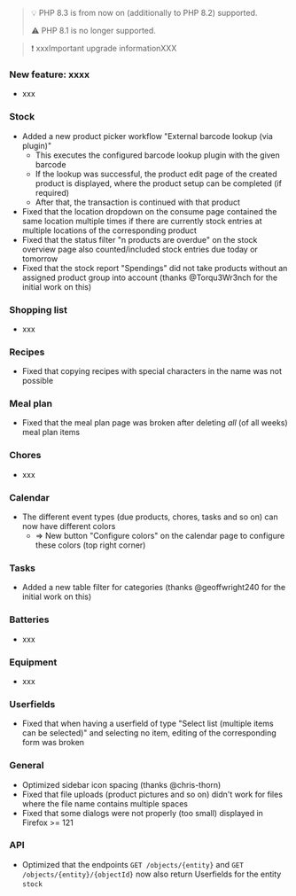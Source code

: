 > 💡 PHP 8.3 is from now on (additionally to PHP 8.2) supported.
>
> ⚠️ PHP 8.1 is no longer supported.

> ❗ xxxImportant upgrade informationXXX

### New feature: xxxx

- xxx

### Stock

- Added a new product picker workflow "External barcode lookup (via plugin)"
  - This executes the configured barcode lookup plugin with the given barcode
  - If the lookup was successful, the product edit page of the created product is displayed, where the product setup can be completed (if required)
  - After that, the transaction is continued with that product
- Fixed that the location dropdown on the consume page contained the same location multiple times if there are currently stock entries at multiple locations of the corresponding product
- Fixed that the status filter "n products are overdue" on the stock overview page also counted/included stock entries due today or tomorrow
- Fixed that the stock report "Spendings" did not take products without an assigned product group into account (thanks @Torqu3Wr3nch for the initial work on this)

### Shopping list

- xxx

### Recipes

- Fixed that copying recipes with special characters in the name was not possible

### Meal plan

- Fixed that the meal plan page was broken after deleting _all_ (of all weeks) meal plan items

### Chores

- xxx

### Calendar

- The different event types (due products, chores, tasks and so on) can now have different colors
  - => New button "Configure colors" on the calendar page to configure these colors (top right corner)

### Tasks

- Added a new table filter for categories (thanks @geoffwright240 for the initial work on this)

### Batteries

- xxx

### Equipment

- xxx

### Userfields

- Fixed that when having a userfield of type "Select list (multiple items can be selected)" and selecting no item, editing of the corresponding form was broken

### General

- Optimized sidebar icon spacing (thanks @chris-thorn)
- Fixed that file uploads (product pictures and so on) didn't work for files where the file name contains multiple spaces
- Fixed that some dialogs were not properly (too small) displayed in Firefox >= 121

### API

- Optimized that the endpoints `GET /objects/{entity}` and `GET /objects/{entity}/{objectId}` now also return Userfields for the entity `stock`
